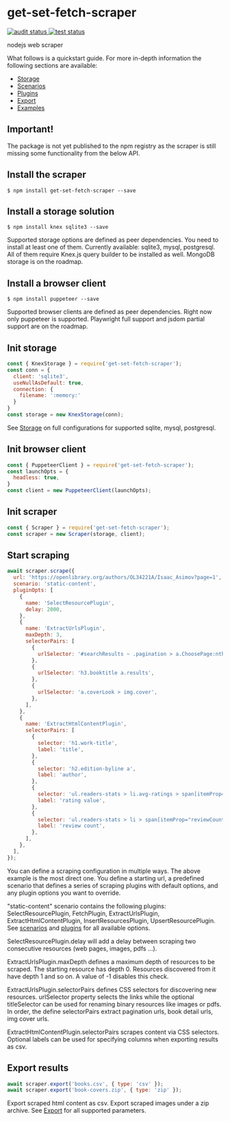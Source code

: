 # get-set-fetch-scraper

<p align="left">
  <a href="https://github.com/get-set-fetch/scraper/actions?query=workflow%3Aaudit">
    <img alt="audit status" src="https://github.com/get-set-fetch/scraper/workflows/audit/badge.svg">
  </a>
  <a href="https://github.com/get-set-fetch/scraper/actions?query=workflow%3Atest">
    <img alt="test status" src="https://github.com/get-set-fetch/scraper/workflows/test/badge.svg">
  </a>
</p>

nodejs web scraper

What follows is a quickstart guide. For more in-depth information the following sections are available:
- [Storage](./src/storage/README.md)
- [Scenarios](./src/scenarios/README.md)
- [Plugins](#plugins)
- [Export](#export)
- [Examples](#examples)
## Important!
The package is not yet published to the npm registry as the scraper is still missing some functionality from the below API.

## Install the scraper
```
$ npm install get-set-fetch-scraper --save
```

## Install a storage solution
```
$ npm install knex sqlite3 --save
```
Supported storage options are defined as peer dependencies. You need to install at least one of them. Currently available: sqlite3, mysql, postgresql. All of them require Knex.js query builder to be installed as well. MongoDB storage is on the roadmap.

## Install a browser client
```
$ npm install puppeteer --save
```
Supported browser clients are defined as peer dependencies.
Right now only puppeteer is supported. Playwright full support and jsdom partial support are on the roadmap. 

## Init storage
```js
const { KnexStorage } = require('get-set-fetch-scraper');
const conn = {
  client: 'sqlite3',
  useNullAsDefault: true,
  connection: {
    filename: ':memory:'
  }
}
const storage = new KnexStorage(conn);
```
See [Storage](#storage) on full configurations for supported sqlite, mysql, postgresql.

## Init browser client
```js
const { PuppeteerClient } = require('get-set-fetch-scraper');
const launchOpts = {
  headless: true,
}
const client = new PuppeteerClient(launchOpts);
```

## Init scraper
```js
const { Scraper } = require('get-set-fetch-scraper');
const scraper = new Scraper(storage, client);
```

## Start scraping
```js
await scraper.scrape({
  url: 'https://openlibrary.org/authors/OL34221A/Isaac_Asimov?page=1',
  scenario: 'static-content',
  pluginOpts: [
    {
      name: 'SelectResourcePlugin',
      delay: 2000,
    },
    {
      name: 'ExtractUrlsPlugin',
      maxDepth: 3,
      selectorPairs: [
        {
          urlSelector: '#searchResults ~ .pagination > a.ChoosePage:nth-child(2)',
        },
        {
          urlSelector: 'h3.booktitle a.results',
        },
        {
          urlSelector: 'a.coverLook > img.cover',
        },
      ],
    },
    {
      name: 'ExtractHtmlContentPlugin',
      selectorPairs: [
        {
          selector: 'h1.work-title',
          label: 'title',
        },
        {
          selector: 'h2.edition-byline a',
          label: 'author',
        },
        {
          selector: 'ul.readers-stats > li.avg-ratings > span[itemProp="ratingValue"]',
          label: 'rating value',
        },
        {
          selector: 'ul.readers-stats > li > span[itemProp="reviewCount"]',
          label: 'review count',
        },
      ],
    },
  ],
});
```
You can define a scraping configuration in multiple ways. The above example is the most direct one.
You define a starting url, a predefined scenario that defines a series of scraping plugins with default options, and any plugin options you want to override. 

"static-content" scenario contains the following plugins: SelectResourcePlugin, FetchPlugin, ExtractUrlsPlugin, ExtractHtmlContentPlugin, InsertResourcesPlugin, UpsertResourcePlugin. See [scenarios](#scenarios) and [plugins](#plugins) for all available options.

SelectResourcePlugin.delay will add a delay between scraping two consecutive resources (web pages, images, pdfs ...).

ExtractUrlsPlugin.maxDepth defines a maximum depth of resources to be scraped. The starting resource has depth 0. Resources discovered from it have depth 1 and so on. A value of -1 disables this check.

ExtractUrlsPlugin.selectorPairs defines CSS selectors for discovering new resources. urlSelector property selects the links while the optional titleSelector can be used for renaming binary resources like images or pdfs. In order, the define selectorPairs extract pagination urls, book detail urls, img cover urls.

ExtractHtmlContentPlugin.selectorPairs scrapes content via CSS selectors. Optional labels can be used for specifying columns when exporting results as csv.

## Export results
```js
await scraper.export('books.csv', { type: 'csv' });
await scraper.export('book-covers.zip', { type: 'zip' });
```
Export scraped html content as csv. Export scraped images under a zip archive. See [Export](#export) for all supported parameters.
